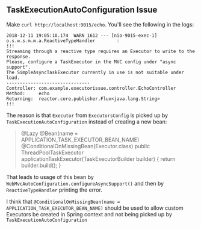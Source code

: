 ## TaskExecutionAutoConfiguration Issue

Make `curl http://localhost:9015/echo`. You'll see the following in the logs:
```
2018-12-11 19:05:10.174  WARN 1612 --- [nio-9015-exec-1] o.s.w.s.m.m.a.ReactiveTypeHandler        :
!!!
Streaming through a reactive type requires an Executor to write to the response.
Please, configure a TaskExecutor in the MVC config under "async support".
The SimpleAsyncTaskExecutor currently in use is not suitable under load.
-------------------------------
Controller:	com.example.executorissue.controller.EchoController
Method:		echo
Returning:	reactor.core.publisher.Flux<java.lang.String>
!!!
```

The reason is that `Executor` from `ExecutorsConfig` is picked up by `TaskExecutionAutoConfiguration` instead of creating a new bean:


> 	@Lazy
>	@Bean(name = APPLICATION_TASK_EXECUTOR_BEAN_NAME)
>	@ConditionalOnMissingBean(Executor.class)
>	public ThreadPoolTaskExecutor applicationTaskExecutor(TaskExecutorBuilder builder) {
>		return builder.build();
>	}

That leads to usage of this bean by `WebMvcAutoConfiguration.configureAsyncSupport()` and then by `ReactiveTypeHandler` printing the error.

I think that `@ConditionalOnMissingBean(name = APPLICATION_TASK_EXECUTOR_BEAN_NAME)` should be used to allow custom Executors be created in Spring context and not being picked up by `TaskExecutionAutoConfiguration`
